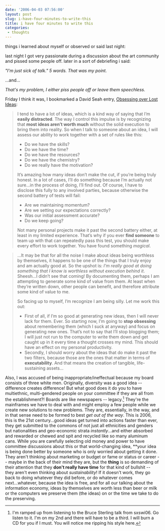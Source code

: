 ```yaml
---
date: '2006-04-03 07:56:00'
layout: post
slug: i-have-four-minutes-to-write-this
title: i have four minutes to write this
categories:
 - thoughts
---
```


things i learned about myself or observed or said last night:

last night I got very passionate during a discussion about the art community and pissed some people off. later in a sort of debriefing i said:

_"I'm just sick of talk." 5 words. That was my point._

...and...

_That's my problem, I either piss people off or leave them speechless._

Friday I think it was, I bookmarked a David Seah entry, [Obsessing over Lost Ideas][3]:

> I tend to have a lot of ideas, which is a kind way of saying that I’m **easily distracted**. The way I control this impulse is by recognizing that **most ideas aren’t worth much** without the solid execution to bring them into reality. So when I talk to someone about an idea, I will assess our ability to work together with a set of rules like this:
> 
> - Do we have the skills? 
> - Do we have the time? 
> - Do we have the resources?
> - Do we have the chemistry? 
> - Do we really have the motivation?
> 
> It’s amazing how many ideas don’t make the cut, if you’re being truly honest. In a lot of cases, I’ll do something because I’m actually not sure...in the process of doing, I’ll find out. Of course, I have to disclose this fully to any involved parties, because otherwise the second battery of tests will fail:
>
> - Are we maintaining momentum? 
> - Are we setting our expectations correctly?
> - Was our initial assessment accurate? 
> - Do we keep going?
> 
> Not many personal projects make it past the second battery either, at least in my limited experience. That’s why if you ever **find someone** to team up with that can repeatedly pass this test, you should make every effort to work together. You have found something _magical_.

> ...It may be that for all the noise I make about ideas being worthless by themselves, it happens to be one of the things that I truly enjoy and am actually good at. So the upshot is: _I’m really good at doing something that I know is worthless without execution behind it_. Sheesh...I didn’t see that coming! By documenting them, perhaps I am attempting to generate some kind of value from them. At least when they’re written down, other people can benefit, and therefore attribute some kind of value to me.
> 
> So facing up to myself, I’m recognize I am being silly. Let me work this out:
> 
> - First of all, if I’m so good at generating new ideas, then I will never lack for them. Ever. So starting now, I’m going to **stop obsessing** about remembering them (which I suck at anyway) and focus on generating new ones. That’s not to say that I’ll stop blogging them; I will just not run to the computer to write them down and get caught up in it every time a thought crosses my mind. This should have an effect on my personal productivity.
> - Secondly, I should worry about the ideas that do make it past the two filters, because those are the ones that matter in terms of **executability**. And that means the creation of tangible, life-sustaining assets...

Also, I was accused of being inappropriate/ineffectual because my board consists of three white men. Originally, diversity was a good idea -- difference creates difference! But what good does it do you to have multiethnic, multi-gendered people on your committee if they are all from the establishment?! Boards are like newspapers -- legacy.[^1] They're the mainframes we have to deal with and might employ a few people while we create new solutions to new problems. They are, essentially, in the way, and in that sense need to be formed to best _get out of the way_. This is 2006, this is the 21st century...good ideas get turned into actions faster than ever, they get submitted to the commons of not just all ethnicities and genders but nationalities and geo-economic strata _instantly_...and either absorbed and rewarded or chewed and spit and recycled like so many aluminum cans. While you are carefully selecting old money and power to have committee discussions about this or that world-changing idea, **your idea is being done better by someone who is only worried about getting it done. They aren't thinking about marketing or budget or fame or status or career -- maybe in the back of their mind they are, but the **thing** is so demanding of their attention that they **don't really have time** for that kind of bullshit -- they aren't even thinking about _sustainability_! If it doesn't work, they go back to doing whatever they did before, or do whatever comes next...whatever, because the idea is free, and for all our talking about the information economy, ideas by themselves are worth less than beer or milk or the computers we preserve them (the ideas) on or the time we take to do the preserving.

[^1]: I'm ramped up from listening to the Bruce Sterling talk from sxswi06. Go listen to it. I'm on my 2nd and there will have to be a third. I will burn a CD for you if I must. You will notice me ripping his style here.

   [3]: http://davidseah.com/archives/2006/03/30/obsessing-over-lost-ideas/
